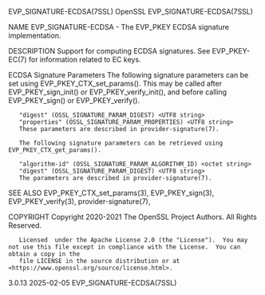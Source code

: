 EVP_SIGNATURE-ECDSA(7SSL)						    OpenSSL						     EVP_SIGNATURE-ECDSA(7SSL)

NAME
       EVP_SIGNATURE-ECDSA - The EVP_PKEY ECDSA signature implementation.

DESCRIPTION
       Support for computing ECDSA signatures.	See EVP_PKEY-EC(7) for information related to EC keys.

   ECDSA Signature Parameters
       The following signature parameters can be set using EVP_PKEY_CTX_set_params().  This may be called after EVP_PKEY_sign_init() or
       EVP_PKEY_verify_init(), and before calling EVP_PKEY_sign() or EVP_PKEY_verify().

       "digest" (OSSL_SIGNATURE_PARAM_DIGEST) <UTF8 string>
       "properties" (OSSL_SIGNATURE_PARAM_PROPERTIES) <UTF8 string>
	   These parameters are described in provider-signature(7).

       The following signature parameters can be retrieved using EVP_PKEY_CTX_get_params().

       "algorithm-id" (OSSL_SIGNATURE_PARAM_ALGORITHM_ID) <octet string>
       "digest" (OSSL_SIGNATURE_PARAM_DIGEST) <UTF8 string>
	   The parameters are described in provider-signature(7).

SEE ALSO
       EVP_PKEY_CTX_set_params(3), EVP_PKEY_sign(3), EVP_PKEY_verify(3), provider-signature(7),

COPYRIGHT
       Copyright 2020-2021 The OpenSSL Project Authors. All Rights Reserved.

       Licensed	 under the Apache License 2.0 (the "License").	You may not use this file except in compliance with the License.  You can obtain a copy in the
       file LICENSE in the source distribution or at <https://www.openssl.org/source/license.html>.

3.0.13									  2025-02-05						     EVP_SIGNATURE-ECDSA(7SSL)
